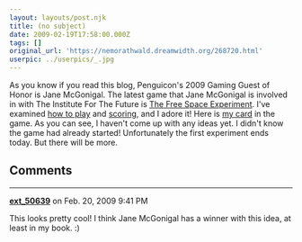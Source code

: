 ```yaml
---
layout: layouts/post.njk
title: (no subject)
date: 2009-02-19T17:58:00.000Z
tags: []
original_url: 'https://nemorathwald.dreamwidth.org/268720.html'
userpic: ../userpics/_.jpg
---
```

As you know if you read this blog, Penguicon's 2009 Gaming Guest of Honor is Jane McGonigal. The latest game that Jane McGonigal is involved in with The Institute For The Future is [The Free Space Experiment](http://lab.signtific.org/). I've examined [how to play](http://lab.signtific.org/node/9) and [scoring](http://lab.signtific.org/node/5), and I adore it! Here is [my card](http://lab.signtific.org/user/267) in the game. As you can see, I haven't come up with any ideas yet. I didn't know the game had already started! Unfortunately the first experiment ends today. But there will be more.

## Comments

---

**[ext_50639](https://www.dreamwidth.org/users/ext_50639)** on Feb. 20, 2009 9:41 PM

This looks pretty cool! I think Jane McGonigal has a winner with this idea, at least in my book. :)
